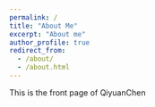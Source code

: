 ```yaml
---
permalink: /
title: "About Me"
excerpt: "About me"
author_profile: true
redirect_from: 
  - /about/
  - /about.html
---
```

This is the front page of QiyuanChen
